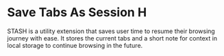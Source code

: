 # Save Tabs As Session H

STASH is a utility extension that saves user time to resume their browsing journey with ease. It stores the current tabs and a short note for context in local storage to continue browsing in the future.